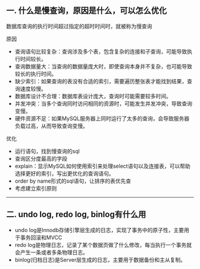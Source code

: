 ## 一. 什么是慢查询，原因是什么，可以怎么优化

数据库查询的执行时间超过指定的超时时间时，就被称为慢查询

原因
- 查询语句比较复杂：查询涉及多个表，包含复杂的连接和子查询，可能导致执行时间较长。
- 查询数据量大：当查询的数据量庞大时，即使查询本身并不复杂，也可能导致较长的执行时间。
- 缺少索引：如果查询的表没有合适的索引，需要遍历整张表才能找到结果，查询速度较慢。
- 数据库设计不合理：数据库表设计庞大，查询时可能需要较多时间。
- 并发冲突：当多个查询同时访问相同的资源时，可能发生并发冲突，导致查询变慢。
- 硬件资源不足：如果MySQL服务器上同时运行了太多的查询，会导致服务器负载过高，从而导致查询变慢。

优化
- 运行语句，找到慢查询的sql
- 查询区分度最高的字段
- explain：显示MySQL如何使用索引来处理select语句以及连接表，可以帮助选择更好的索引，写出更优化的查询语句。
- order by name形式的sql语句，让排序的表优先查
- 考虑建立索引原则

---

## 二. undo log, redo log, binlog有什么用
- undo log是Innodb存储引擎层生成的日志，实现了事务中的原子性，主要用于事务回滚和MVCC
- redo log是物理日志，记录了某个数据页做了什么修改，每当执行一个事务就会产生一条或者多条物理日志。
- binlog(归档日志)是Server层生成的日志，主要用于数据备份和主从复制。
